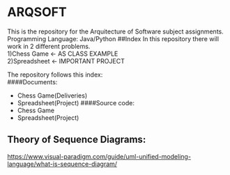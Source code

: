 # ARQSOFT
This is the repository for the Arquitecture of Software subject assignments.
Programming Language: Java/Python
##Index
In this repository there will work in 2 different problems.  
1)Chess Game <- AS CLASS EXAMPLE  
2)Spreadsheet <- IMPORTANT PROJECT  

The repository follows this index:  
####Documents:
- Chess Game(Deliveries)
- Spreadsheet(Project)
####Source code:
- Chess Game
- Spreadsheet(Project)

## Theory of Sequence Diagrams:
https://www.visual-paradigm.com/guide/uml-unified-modeling-language/what-is-sequence-diagram/
